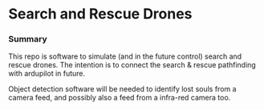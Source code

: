 # Search and Rescue Drones
### Summary

This repo is software to simulate (and in the future control) search and rescue drones. The intention is to connect the search & rescue pathfinding with ardupilot in future.

Object detection software will be needed to identify lost souls from a camera feed, and possibly also a feed from a infra-red camera too.
